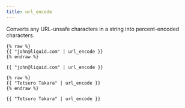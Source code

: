 ```yaml
---
title: url_encode
---
```


Converts any URL-unsafe characters in a string into percent-encoded characters.

```liquid
{% raw %}
{{ "john@liquid.com" | url_encode }}
{% endraw %}
```

```text
{{ "john@liquid.com" | url_encode }}
```

```liquid
{% raw %}
{{ "Tetsuro Takara" | url_encode }}
{% endraw %}
```

```text
{{ "Tetsuro Takara" | url_encode }}
```
